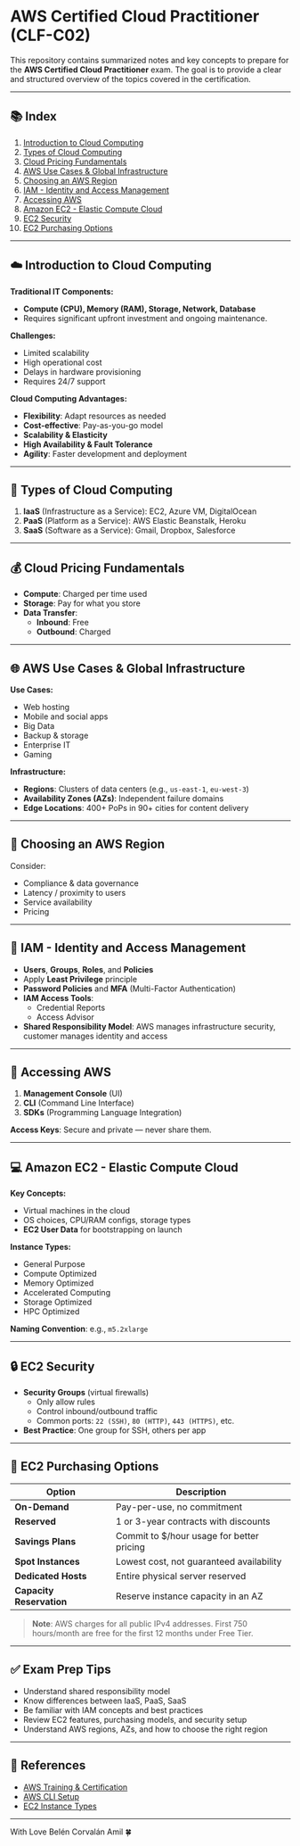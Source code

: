 # AWS Certified Cloud Practitioner (CLF-C02)

This repository contains summarized notes and key concepts to prepare for the **AWS Certified Cloud Practitioner** exam. The goal is to provide a clear and structured overview of the topics covered in the certification.

---

## 📚 Index

1. [Introduction to Cloud Computing](#introduction-to-cloud-computing)
2. [Types of Cloud Computing](#types-of-cloud-computing)
3. [Cloud Pricing Fundamentals](#cloud-pricing-fundamentals)
4. [AWS Use Cases & Global Infrastructure](#aws-use-cases--global-infrastructure)
5. [Choosing an AWS Region](#choosing-an-aws-region)
6. [IAM - Identity and Access Management](#iam---identity-and-access-management)
7. [Accessing AWS](#accessing-aws)
8. [Amazon EC2 - Elastic Compute Cloud](#amazon-ec2---elastic-compute-cloud)
9. [EC2 Security](#ec2-security)
10. [EC2 Purchasing Options](#ec2-purchasing-options)

---

## ☁️ Introduction to Cloud Computing

**Traditional IT Components:**
- **Compute (CPU), Memory (RAM), Storage, Network, Database**
- Requires significant upfront investment and ongoing maintenance.

**Challenges:**
- Limited scalability
- High operational cost
- Delays in hardware provisioning
- Requires 24/7 support

**Cloud Computing Advantages:**
- **Flexibility**: Adapt resources as needed
- **Cost-effective**: Pay-as-you-go model
- **Scalability & Elasticity**
- **High Availability & Fault Tolerance**
- **Agility**: Faster development and deployment

---

## 🧱 Types of Cloud Computing

1. **IaaS** (Infrastructure as a Service): EC2, Azure VM, DigitalOcean
2. **PaaS** (Platform as a Service): AWS Elastic Beanstalk, Heroku
3. **SaaS** (Software as a Service): Gmail, Dropbox, Salesforce

---

## 💰 Cloud Pricing Fundamentals

- **Compute**: Charged per time used
- **Storage**: Pay for what you store
- **Data Transfer**:
  - **Inbound**: Free
  - **Outbound**: Charged

---

## 🌐 AWS Use Cases & Global Infrastructure

**Use Cases:**
- Web hosting
- Mobile and social apps
- Big Data
- Backup & storage
- Enterprise IT
- Gaming

**Infrastructure:**
- **Regions**: Clusters of data centers (e.g., `us-east-1`, `eu-west-3`)
- **Availability Zones (AZs)**: Independent failure domains
- **Edge Locations**: 400+ PoPs in 90+ cities for content delivery

---

## 📍 Choosing an AWS Region

Consider:
- Compliance & data governance
- Latency / proximity to users
- Service availability
- Pricing

---

## 🔐 IAM - Identity and Access Management

- **Users**, **Groups**, **Roles**, and **Policies**
- Apply **Least Privilege** principle
- **Password Policies** and **MFA** (Multi-Factor Authentication)
- **IAM Access Tools**:
  - Credential Reports
  - Access Advisor
- **Shared Responsibility Model**: AWS manages infrastructure security, customer manages identity and access

---

## 🔑 Accessing AWS

1. **Management Console** (UI)
2. **CLI** (Command Line Interface)
3. **SDKs** (Programming Language Integration)

**Access Keys**: Secure and private — never share them.

---

## 💻 Amazon EC2 - Elastic Compute Cloud

**Key Concepts:**
- Virtual machines in the cloud
- OS choices, CPU/RAM configs, storage types
- **EC2 User Data** for bootstrapping on launch

**Instance Types:**
- General Purpose
- Compute Optimized
- Memory Optimized
- Accelerated Computing
- Storage Optimized
- HPC Optimized

**Naming Convention**: e.g., `m5.2xlarge`

---

## 🔒 EC2 Security

- **Security Groups** (virtual firewalls)
  - Only allow rules
  - Control inbound/outbound traffic
  - Common ports: `22 (SSH)`, `80 (HTTP)`, `443 (HTTPS)`, etc.
- **Best Practice**: One group for SSH, others per app

---

## 🛒 EC2 Purchasing Options

| Option               | Description                                      |
|----------------------|--------------------------------------------------|
| **On-Demand**        | Pay-per-use, no commitment                       |
| **Reserved**         | 1 or 3-year contracts with discounts             |
| **Savings Plans**    | Commit to $/hour usage for better pricing        |
| **Spot Instances**   | Lowest cost, not guaranteed availability         |
| **Dedicated Hosts**  | Entire physical server reserved                  |
| **Capacity Reservation** | Reserve instance capacity in an AZ         |

> **Note**: AWS charges for all public IPv4 addresses. First 750 hours/month are free for the first 12 months under Free Tier.

---

## ✅ Exam Prep Tips

- Understand shared responsibility model
- Know differences between IaaS, PaaS, SaaS
- Be familiar with IAM concepts and best practices
- Review EC2 features, purchasing models, and security setup
- Understand AWS regions, AZs, and how to choose the right region

---

## 📎 References

- [AWS Training & Certification](https://aws.amazon.com/training/)
- [AWS CLI Setup](https://docs.aws.amazon.com/cli/latest/userguide/getting-started-install.html)
- [EC2 Instance Types](https://aws.amazon.com/ec2/instance-types/)

---

With Love Belén Corvalán Amil 🍀
